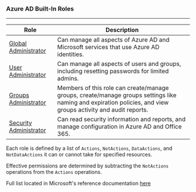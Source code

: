 ### Azure AD Built-In Roles
---
| Role | Description |
| --- | --- |
|[Global Administrator](https://learn.microsoft.com/en-us/azure/active-directory/roles/permissions-reference#global-administrator) | Can manage all aspects of Azure AD and Microsoft services that use Azure AD identities. |
|[User Administrator](https://learn.microsoft.com/en-us/azure/active-directory/roles/permissions-reference#user-administrator) | Can manage all aspects of users and groups, including resetting passwords for limited admins. |
|[Groups Administrator](https://learn.microsoft.com/en-us/azure/active-directory/roles/permissions-reference#groups-administrator) | Members of this role can create/manage groups, create/manage groups settings like naming and expiration policies, and view groups activity and audit reports. |
|[Security Administrator](https://learn.microsoft.com/en-us/azure/active-directory/roles/permissions-reference#security-administrator) | Can read security information and reports, and manage configuration in Azure AD and Office 365. |


Each role is defined by a list of `Actions`, `NotActions`, `DataActions`, and `NotDataActions` it can or cannot take for specified resources.

Effective permissions are determined by subtracting the `NotActions` operations from the `Actions` operations.

Full list located in Microsoft's reference documentation [here](https://learn.microsoft.com/en-us/azure/active-directory/roles/permissions-reference)
